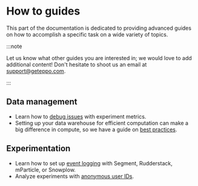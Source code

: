# How to guides

This part of the documentation is dedicated to providing advanced guides on how to accomplish a specific task on a wide variety of topics.

:::note

Let us know what other guides you are interested in; we would love to add additional content!
Don't hesitate to shoot us an email at support@geteppo.com.

:::

## Data management

- Learn how to [debug issues](/how-tos/debugging-metrics) with experiment metrics.
- Setting up your data warehouse for efficient computation can make a big difference in compute, so we have a guide on [best practices](/how-tos/warehouse-best-practices).

## Experimentation

- Learn how to set up [event logging](/how-tos/event-logging/) with Segment, Rudderstack, mParticle, or Snowplow.
- Analyze experiments with [anonymous user IDs](/how-tos/anonymous-explainer).
